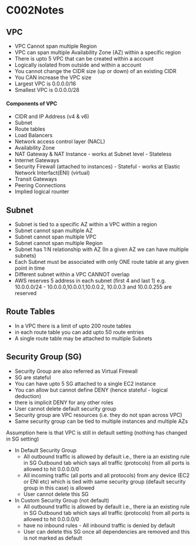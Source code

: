 # C002Notes

## VPC 
- VPC Cannot span multiple Region
- VPC can span multiple Availability Zone (AZ) within a specific region
- There is upto 5 VPC that can be created within a account
- Logically isolated from outside and within a account
- You cannot change the CIDR size (up or down) of an existing CIDR
- You CAN increase the VPC size
- Largest VPC is 0.0.0.0/16
- Smallest VPC is 0.0.0.0/28

#### Components of VPC
- CIDR and IP Address (v4 & v6)
- Subnet
- Route tables
- Load Balancers
- Network access control layer (NACL)
- Availability Zone
- NAT Gateway & NAT Instance - works at Subnet level - Stateless
- Internet Gateways
- Security Firewall (attached to instances) - Stateful - works at Elastic Network Interfact(ENI) (virtual)
- Transit Gateways
- Peering Connections
- Implied logical rounter


## Subnet
- Subnet is tied to a specific AZ within a VPC within a region
- Subnet cannot span multiple AZ
- Subnet cannot span multiple VPC
- Subnet cannot span multiple Region
- Subnet has 1:N relationship with AZ (In a given AZ we can have multiple subnets)
- Each Subnet must be associated with only ONE route table at any given point in time
- Different subnet within a VPC CANNOT overlap
- AWS reserves 5 address in each subnet (first 4 and last 1) e.g. 10.0.0.0/24 - 10.0.0.0,10.0.0.1,10.0.0.2, 10.0.0.3 and 10.0.0.255 are reserved

## Route Tables
- In a VPC there is a limit of upto 200 route tables
- in each route table you can add upto 50 route entries
- A single route table may be attached to multiple Subnets


## Security Group (SG)
- Security Group are also referred as Virtual Firewall
- SG are stateful
- You can have upto 5 SG attached to a single EC2 instance
- You can allow but cannot define DENY (hence stateful - logical deduction)
- there is implicit DENY for any other roles
- User cannot delete default security group
- Security group are VPC resources (i.e. they do not span across VPC)
- Same security group can be tied to multiple instances and multiple AZs

Assumption here is that VPC is still in default setting (nothing has changed in SG setting)
- In Default Security Group
  - All outbound traffic is allowed by default i.e., there ia an existing rule in SG Outbound tab which says all traffic (protocols) from all ports is allowed to hit 0.0.0.0/0
  - All incoming traffic (all ports and all protocols) from any device (EC2 or ENI etc) which is tied with same security group (default security group in this case) is allowed
  - User cannot delete this SG
- In Custom Security Group (not default)
  - All outbound traffic is allowed by default i.e., there ia an existing rule in SG Outbound tab which says all traffic (protocols) from all ports is allowed to hit 0.0.0.0/0
  - have no inbound rules - All inbound traffic is denied by default
  - User can delete this SG once all dependencies are removed and this is not marked as default
